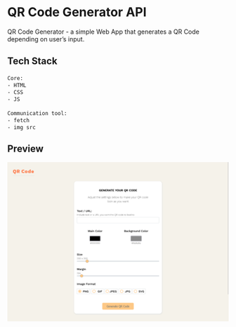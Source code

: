 # QR Code Generator API

QR Code Generator - a simple Web App that generates a QR Code depending on user’s input.

## Tech Stack

```
Core:
- HTML
- CSS
- JS

Communication tool:
- fetch
- img src

```
## Preview
![](./Screen%20Shot%202022-09-13%20at%2021.22.55.png)

